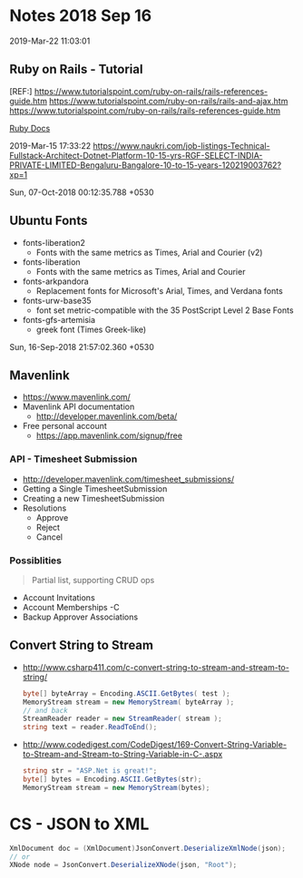 # Notes 2018 Sep 16

2019-Mar-22 11:03:01 
## Ruby on Rails - Tutorial
[REF:] https://www.tutorialspoint.com/ruby-on-rails/rails-references-guide.htm
https://www.tutorialspoint.com/ruby-on-rails/rails-and-ajax.htm
https://www.tutorialspoint.com/ruby-on-rails/rails-references-guide.htm

[Ruby Docs](http://ruby-doc.org/)

2019-Mar-15 17:33:22 
https://www.naukri.com/job-listings-Technical-Fullstack-Architect-Dotnet-Platform-10-15-yrs-RGF-SELECT-INDIA-PRIVATE-LIMITED-Bengaluru-Bangalore-10-to-15-years-120219003762?xp=1

Sun, 07-Oct-2018 00:12:35.788 +0530

## Ubuntu Fonts
- fonts-liberation2
	- Fonts with the same metrics as Times, Arial and Courier (v2)
- fonts-liberation
	- Fonts with the same metrics as Times, Arial and Courier
- fonts-arkpandora
	- Replacement fonts for Microsoft's Arial, Times, and Verdana fonts
- fonts-urw-base35
	- font set metric-compatible with the 35 PostScript Level 2 Base Fonts
- fonts-gfs-artemisia
	- greek font (Times Greek-like)

Sun, 16-Sep-2018 21:57:02.360 +0530

## Mavenlink
- https://www.mavenlink.com/
- Mavenlink API documentation
	- http://developer.mavenlink.com/beta/
- Free personal account
	- https://app.mavenlink.com/signup/free

### API - Timesheet Submission
- http://developer.mavenlink.com/timesheet_submissions/
- Getting a Single TimesheetSubmission
- Creating a new TimesheetSubmission
- Resolutions
	- Approve
	- Reject
	- Cancel

### Possiblities
> Partial list, supporting CRUD ops
- Account Invitations
- Account Memberships -C
- Backup Approver Associations


## Convert String to Stream
- http://www.csharp411.com/c-convert-string-to-stream-and-stream-to-string/
	```cs
	byte[] byteArray = Encoding.ASCII.GetBytes( test );
	MemoryStream stream = new MemoryStream( byteArray );
	// and back
	StreamReader reader = new StreamReader( stream );
	string text = reader.ReadToEnd();
	```
- http://www.codedigest.com/CodeDigest/169-Convert-String-Variable-to-Stream-and-Stream-to-String-Variable-in-C-.aspx
	```cs
	string str = "ASP.Net is great!";
	byte[] bytes = Encoding.ASCII.GetBytes(str);
	MemoryStream stream = new MemoryStream(bytes);
	```

# CS - JSON to XML
```cs
XmlDocument doc = (XmlDocument)JsonConvert.DeserializeXmlNode(json);
// or
XNode node = JsonConvert.DeserializeXNode(json, "Root");
```
